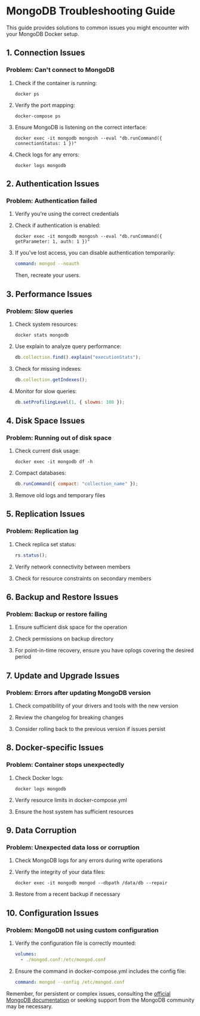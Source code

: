# MongoDB Troubleshooting Guide

This guide provides solutions to common issues you might encounter with your MongoDB Docker setup.

## 1. Connection Issues

### Problem: Can't connect to MongoDB

1. Check if the container is running:

   ```
   docker ps
   ```

2. Verify the port mapping:

   ```
   docker-compose ps
   ```

3. Ensure MongoDB is listening on the correct interface:

   ```
   docker exec -it mongodb mongosh --eval "db.runCommand({ connectionStatus: 1 })"
   ```

4. Check logs for any errors:
   ```
   docker logs mongodb
   ```

## 2. Authentication Issues

### Problem: Authentication failed

1. Verify you're using the correct credentials

2. Check if authentication is enabled:

   ```
   docker exec -it mongodb mongosh --eval "db.runCommand({ getParameter: 1, auth: 1 })"
   ```

3. If you've lost access, you can disable authentication temporarily:
   ```yaml
   command: mongod --noauth
   ```
   Then, recreate your users.

## 3. Performance Issues

### Problem: Slow queries

1. Check system resources:

   ```
   docker stats mongodb
   ```

2. Use explain to analyze query performance:

   ```javascript
   db.collection.find().explain("executionStats");
   ```

3. Check for missing indexes:

   ```javascript
   db.collection.getIndexes();
   ```

4. Monitor for slow queries:
   ```javascript
   db.setProfilingLevel(1, { slowms: 100 });
   ```

## 4. Disk Space Issues

### Problem: Running out of disk space

1. Check current disk usage:

   ```
   docker exec -it mongodb df -h
   ```

2. Compact databases:

   ```javascript
   db.runCommand({ compact: "collection_name" });
   ```

3. Remove old logs and temporary files

## 5. Replication Issues

### Problem: Replication lag

1. Check replica set status:

   ```javascript
   rs.status();
   ```

2. Verify network connectivity between members

3. Check for resource constraints on secondary members

## 6. Backup and Restore Issues

### Problem: Backup or restore failing

1. Ensure sufficient disk space for the operation

2. Check permissions on backup directory

3. For point-in-time recovery, ensure you have oplogs covering the desired period

## 7. Update and Upgrade Issues

### Problem: Errors after updating MongoDB version

1. Check compatibility of your drivers and tools with the new version

2. Review the changelog for breaking changes

3. Consider rolling back to the previous version if issues persist

## 8. Docker-specific Issues

### Problem: Container stops unexpectedly

1. Check Docker logs:

   ```
   docker logs mongodb
   ```

2. Verify resource limits in docker-compose.yml

3. Ensure the host system has sufficient resources

## 9. Data Corruption

### Problem: Unexpected data loss or corruption

1. Check MongoDB logs for any errors during write operations

2. Verify the integrity of your data files:

   ```
   docker exec -it mongodb mongod --dbpath /data/db --repair
   ```

3. Restore from a recent backup if necessary

## 10. Configuration Issues

### Problem: MongoDB not using custom configuration

1. Verify the configuration file is correctly mounted:

   ```yaml
   volumes:
     - ./mongod.conf:/etc/mongod.conf
   ```

2. Ensure the command in docker-compose.yml includes the config file:
   ```yaml
   command: mongod --config /etc/mongod.conf
   ```

Remember, for persistent or complex issues, consulting the [official MongoDB documentation](https://docs.mongodb.com/manual/troubleshooting/) or seeking support from the MongoDB community may be necessary.

